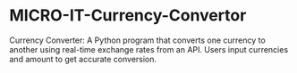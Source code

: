 # MICRO-IT-Currency-Convertor
Currency Converter: A Python program that converts one currency to another using real-time exchange rates from an API. Users input currencies and amount to get accurate conversion.
